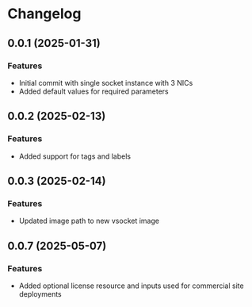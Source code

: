 # Changelog

## 0.0.1 (2025-01-31)

### Features
- Initial commit with single socket instance with 3 NICs 
- Added default values for required parameters

## 0.0.2 (2025-02-13)

### Features
- Added support for tags and labels

## 0.0.3 (2025-02-14)

### Features
- Updated image path to new vsocket image

## 0.0.7 (2025-05-07)

### Features
- Added optional license resource and inputs used for commercial site deployments
